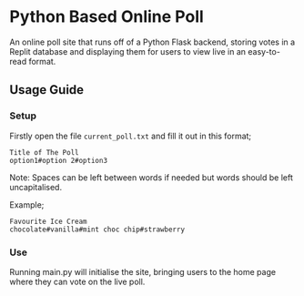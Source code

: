 # Python Based Online Poll

An online poll site that runs off of a Python Flask backend, storing votes in a Replit database and displaying them for users to view live in an easy-to-read format.

## Usage Guide

### Setup
Firstly open the file ```current_poll.txt``` and fill it out in this format;
```
Title of The Poll
option1#option 2#option3
```

Note: Spaces can be left between words if needed but words should be left uncapitalised.

Example;
```
Favourite Ice Cream
chocolate#vanilla#mint choc chip#strawberry
```

### Use
Running main.py will initialise the site, bringing users to the home page where they can vote on the live poll.